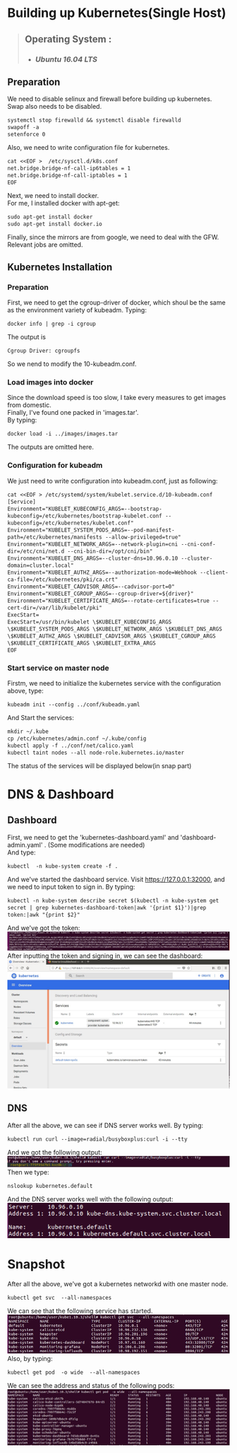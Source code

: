 # Building up Kubernetes(Single Host)
> ## Operating System : 
> 
> * ### ***Ubuntu 16.04 LTS*** 
## Preparation
We need to disable selinux and firewall before building up kubernetes. Swap also needs to be disabled.  
```
systemctl stop firewalld && systemctl disable firewalld
swapoff -a
setenforce 0
```
Also, we need to write configuration file for kubernetes.
```
cat <<EOF >  /etc/sysctl.d/k8s.conf
net.bridge.bridge-nf-call-ip6tables = 1
net.bridge.bridge-nf-call-iptables = 1
EOF
```
Next, we need to install docker.  
For me, I installed docker with apt-get:
```
sudo apt-get install docker
sudo apt-get install docker.io
```
Finally, since the mirrors are from google, we need to deal with the GFW.  
Relevant jobs are omitted.
## Kubernetes Installation
### Preparation
First, we need to get the cgroup-driver of docker, which shoul be the same as the environment variety of kubeadm. Typing:
```
docker info | grep -i cgroup
``` 
The output is 
```
Cgroup Driver: cgroupfs
```
So we nend to modify the 10-kubeadm.conf.
### Load images into docker
Since the download speed is too slow, I take every measures to get images from domestic.  
Finally, I've found one packed in 'images.tar'.  
By typing:
```
docker load -i ../images/images.tar
```
The outputs are omitted here.
### Configuration for kubeadm
We just need to write configuration into kubeadm.conf, just as following:
```
cat <<EOF > /etc/systemd/system/kubelet.service.d/10-kubeadm.conf
[Service]
Environment="KUBELET_KUBECONFIG_ARGS=--bootstrap-kubeconfig=/etc/kubernetes/bootstrap-kubelet.conf --kubeconfig=/etc/kubernetes/kubelet.conf"
Environment="KUBELET_SYSTEM_PODS_ARGS=--pod-manifest-path=/etc/kubernetes/manifests --allow-privileged=true"
Environment="KUBELET_NETWORK_ARGS=--network-plugin=cni --cni-conf-dir=/etc/cni/net.d --cni-bin-dir=/opt/cni/bin"
Environment="KUBELET_DNS_ARGS=--cluster-dns=10.96.0.10 --cluster-domain=cluster.local"
Environment="KUBELET_AUTHZ_ARGS=--authorization-mode=Webhook --client-ca-file=/etc/kubernetes/pki/ca.crt"
Environment="KUBELET_CADVISOR_ARGS=--cadvisor-port=0"
Environment="KUBELET_CGROUP_ARGS=--cgroup-driver=${driver}"
Environment="KUBELET_CERTIFICATE_ARGS=--rotate-certificates=true --cert-dir=/var/lib/kubelet/pki"
ExecStart=
ExecStart=/usr/bin/kubelet \$KUBELET_KUBECONFIG_ARGS \$KUBELET_SYSTEM_PODS_ARGS \$KUBELET_NETWORK_ARGS \$KUBELET_DNS_ARGS \$KUBELET_AUTHZ_ARGS \$KUBELET_CADVISOR_ARGS \$KUBELET_CGROUP_ARGS \$KUBELET_CERTIFICATE_ARGS \$KUBELET_EXTRA_ARGS
EOF
```
### Start service on master node
Firstm, we need to initialize the kubernetes service with the configuration above, type:  
```
kubeadm init --config ../conf/kubeadm.yaml
```
And Start the services:
```
mkdir ~/.kube
cp /etc/kubernetes/admin.conf ~/.kube/config
kubectl apply -f ../conf/net/calico.yaml
kubectl taint nodes --all node-role.kubernetes.io/master
```
The status of the services will be displayed below(in snap part)
# DNS & Dashboard
## Dashboard
First, we need to get the 'kubernetes-dashboard.yaml' and 'dashboard-admin.yaml' . (Some modifications are needed)  
And type:
```
kubectl  -n kube-system create -f .
```
And we've started the dashboard service. Visit https://127.0.0.1:32000, and we need to input token to sign in. By typing:
```
kubectl -n kube-system describe secret $(kubectl -n kube-system get secret | grep kubernetes-dashboard-token|awk '{print $1}')|grep token:|awk "{print $2}"

```
And we've got the token:
![Img](pics/token.jpg)
After inputting the token and signing in, we can see the dashboard:
![Img](pics/dashboard.jpg)
## DNS
After all the above, we can see if DNS server works well. By typing:
```
kubectl run curl --image=radial/busyboxplus:curl -i --tty
```
And we got the following output:
![Img](pics/dns1.jpg)
Then we type:
```
nslookup kubernetes.default
```
And the DNS server works well with the following output:
![Img](pics/dns2.jpg)
# Snapshot
After all the above, we've got a kubernetes networkd with one master node.  
```
kubectl get svc  --all-namespaces
```
We can see that the following service has started.    
![Img](pics/svc.jpg)
Also, by typing:   
```
kubectl get pod  -o wide  --all-namespaces
```
We can see the address and status of the following pods:
![Img](pics/pod.jpg)